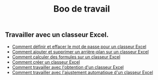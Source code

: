 ﻿---
title: Boo de travail
second_title: Aspose.Cells Cloud Documen
type: docs
url: /fr/workbook/
aliases: [/working-with-workbook/]
keywords: Working with workbook on an Excel file
description: Aspose.Cells Cloud REST API prend en charge le travail avec un classeur sur un fichier Excel. SDK prend en charge les types de langages de développement. Ils incluent Android, C#, Go, Java, NodeJS, Perl, PHP, Python, Ruby et Swift
weight: 100
---
## Travailler avec un classeur Excel.

- [Comment définir et effacer le mot de passe pour un classeur Excel](/cells/fr/workbook/password/)
- [Comment ajouter et supprimer un arrière-plan sur un classeur Excel](/cells/fr/workbook/background/)
- [Comment calculer des formules sur un classeur Excel](/cells/fr/workbook/calculate-all-formulas/)
- [Comment créer un classeur Excel](/cells/fr/workbook/create/)
- [ Comment travailler avec l'obtention d'un classeur Excel](/cells/fr/workbook/get/)
- [ Comment travailler avec l'ajustement automatique d'un classeur Excel](/cells/fr/workbook/autofit/)
